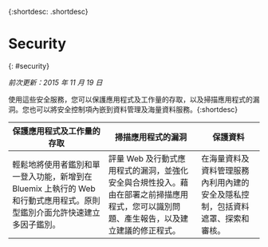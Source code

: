 {:shortdesc: .shortdesc} 


# Security
{: #security}

*前次更新：2015 年 11 月 19 日*

使用這些安全服務，您可以保護應用程式及工作量的存取，以及掃描應用程式的漏洞。您也可以將安全控制項內嵌到資料管理及海量資料服務。{:shortdesc}


保護應用程式及工作量的存取 | 掃描應用程式的漏洞 | 保護資料
---- | ---- | ----
輕鬆地將使用者鑑別和單一登入功能，新增到在 Bluemix 上執行的 Web 和行動式應用程式。原則型鑑別介面允許快速建立多因子鑑別。 | 評量 Web 及行動式應用程式的漏洞，並強化安全與合規性投入。藉由在部署之前掃描應用程式，您可以識別問題、產生報告，以及建立建議的修正程式。 | 在海量資料及資料管理服務內利用內建的安全及隱私控制，包括資料遮罩、探索和審核。
